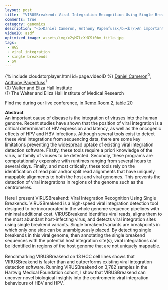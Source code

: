 ```yaml
---
layout: post
title:  "VIRUSBreakend: Viral Integration Recognition Using Single Breakends"
comments: true
category: genomics
description: "<b>Daniel Cameron, Anthony Papenfuss</b><br/>An important cause of disease is the integration o..."
videoID: asdf
optimized_image: assets/img/x2yM7LcXdCSi0bm_title.jpg
tags:
 - WGS
 - viral integration
 - single breakends
 - SV
---
```

{% include cloudstorplayer.html id=page.videoID %}
<u>Daniel Cameron</u><sup>0</sup>, [Anthony Papenfuss](http://bioinf.wehi.edu.au/contacts/details_papenfuss.html)<sup>1</sup><br/>
\(0\) Walter and Eliza Hall Institute<br/>
\(1\) The Walter and Eliza Hall Institute of Medical Research

Find me during our live conference, [in Remo Room 2, table 20](https://remo.co)

<b>Abstract</b><br/>
An important cause of disease is the integration of viruses into the human genome. Recent studies have shown that the position of viral integration is a critical determinant of HIV expression and latency, as well as the oncogenic effects of HPV and HBV infections. Although several tools exist to detect these viral integrations from sequencing data, there are some key limitations preventing the widespread uptake of existing viral integration detection software. Firstly, these tools require a priori knowledge of the virus, or family of viruses to be detected. Secondly, these programs are computationally expensive with runtimes ranging from several hours to several days. Finally, and most critically, these tools rely on the identification of read pair and/or split read alignments that have uniquely mappable alignments to both the host and viral genomes. This prevents the detection of viral integrations in regions of the genome such as the centromeres.<br/><br/>Here I present VIRUSBreakend: Viral Integration Recognition Using Single Breakends. VIRUSBreakend is a high-speed viral integration detection tool designed to be incorporated in the whole genome sequence pipelines with minimal additional cost. VIRUSBreakend identifies viral reads, aligns them to the most abundant host-infecting virus, and detects viral integration sites using single breakend variants. Single breakend variants are breakpoints in which only one side can be unambiguously placed. By detecting single breakends in this viral genome, then annotating the single breakend sequences with the potential host integration site\(s\), viral integrations can be identified in regions of the host genome that are not uniquely mappable.<br/><br/>Benchmarking VIRUSBreakend on 13 HCC cell lines shows that VIRUSBreakend is faster than and outperforms existing viral integration detection software. Running VIRUSBreakend on 3,782 samples in the Hartwig Medical Foundation cohort, I show that VIRUSBreakend can uncover novel biological insights into the centromeric viral integration behaviours of HBV and HPV.<br/>
